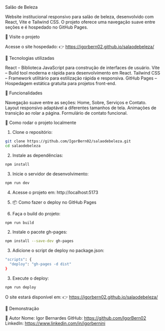 Salão de Beleza

Website institucional responsivo para salão de beleza, desenvolvido com React, Vite e Tailwind CSS. O projeto oferece uma navegação suave entre seções e é hospedado no GitHub Pages.

📌 Visite o projeto

Acesse o site hospedado:
👉 https://igorbern02.github.io/salaodebeleza/

🚀 Tecnologias utilizadas

React – Biblioteca JavaScript para construção de interfaces de usuário.
Vite – Build tool moderna e rápida para desenvolvimento em React.
Tailwind CSS – Framework utilitário para estilização rápida e responsiva.
GitHub Pages – Hospedagem estática gratuita para projetos front-end.

🧩 Funcionalidades

Navegação suave entre as seções: Home, Sobre, Serviços e Contato.
Layout responsivo adaptável a diferentes tamanhos de tela.
Animações de transição ao rolar a página.
Formulário de contato funcional.

🔧 Como rodar o projeto localmente

1. Clone o repositório: 
```bash
git clone https://github.com/IgorBern02/salaodebeleza.git
cd salaodebeleza
```

2. Instale as dependências:
```bash
npm install
```

3. Inicie o servidor de desenvolvimento:
```bash
npm run dev
```

4. Acesse o projeto em: http://localhost:5173

5. 📦 Como fazer o deploy no GitHub Pages

1. Faça o build do projeto:
```bash
npm run build
```

2. Instale o pacote gh-pages:
```bash
npm install --save-dev gh-pages
```

3. Adicione o script de deploy no package.json:
```bash
"scripts": {
  "deploy": "gh-pages -d dist"
}
```

3. Execute o deploy:
```bash
npm run deploy
```

O site estará disponível em:
👉 https://igorbern02.github.io/salaodebeleza/

📸 Demonstração

👤 Autor
Nome: Igor Bernardes
GitHub: https://github.com/IgorBern02
LinkedIn: https://www.linkedin.com/in/igorbernini

